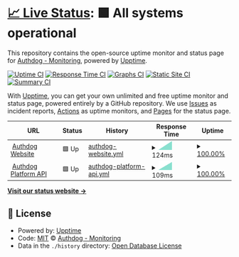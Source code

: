 # [📈 Live Status](https://authdog-monitoring.github.io/status): <!--live status--> **🟩 All systems operational**

This repository contains the open-source uptime monitor and status page for [Authdog - Monitoring](https://authdog-monitoring.github.io/status), powered by [Upptime](https://github.com/upptime/upptime).

[![Uptime CI](https://github.com/authdog-monitoring/status/workflows/Uptime%20CI/badge.svg)](https://github.com/authdog-monitoring/status/actions?query=workflow%3A%22Uptime+CI%22)
[![Response Time CI](https://github.com/authdog-monitoring/status/workflows/Response%20Time%20CI/badge.svg)](https://github.com/authdog-monitoring/status/actions?query=workflow%3A%22Response+Time+CI%22)
[![Graphs CI](https://github.com/authdog-monitoring/status/workflows/Graphs%20CI/badge.svg)](https://github.com/authdog-monitoring/status/actions?query=workflow%3A%22Graphs+CI%22)
[![Static Site CI](https://github.com/authdog-monitoring/status/workflows/Static%20Site%20CI/badge.svg)](https://github.com/authdog-monitoring/status/actions?query=workflow%3A%22Static+Site+CI%22)
[![Summary CI](https://github.com/authdog-monitoring/status/workflows/Summary%20CI/badge.svg)](https://github.com/authdog-monitoring/status/actions?query=workflow%3A%22Summary+CI%22)

With [Upptime](https://upptime.js.org), you can get your own unlimited and free uptime monitor and status page, powered entirely by a GitHub repository. We use [Issues](https://github.com/authdog-monitoring/status/issues) as incident reports, [Actions](https://github.com/authdog-monitoring/status/actions) as uptime monitors, and [Pages](https://authdog-monitoring.github.io/status) for the status page.

<!--start: status pages-->
<!-- This summary is generated by Upptime (https://github.com/upptime/upptime) -->
<!-- Do not edit this manually, your changes will be overwritten -->
<!-- prettier-ignore -->
| URL | Status | History | Response Time | Uptime |
| --- | ------ | ------- | ------------- | ------ |
| <img alt="" src="https://favicons.githubusercontent.com/www.authdog.com" height="13"> [Authdog Website](https://www.authdog.com) | 🟩 Up | [authdog-website.yml](https://github.com/authdog-monitoring/status/commits/HEAD/history/authdog-website.yml) | <details><summary><img alt="Response time graph" src="./graphs/authdog-website/response-time-week.png" height="20"> 124ms</summary><br><a href="https://status.authdog.com/history/authdog-website"><img alt="Response time 124" src="https://img.shields.io/endpoint?url=https%3A%2F%2Fraw.githubusercontent.com%2Fauthdog-monitoring%2Fstatus%2FHEAD%2Fapi%2Fauthdog-website%2Fresponse-time.json"></a><br><a href="https://status.authdog.com/history/authdog-website"><img alt="24-hour response time 124" src="https://img.shields.io/endpoint?url=https%3A%2F%2Fraw.githubusercontent.com%2Fauthdog-monitoring%2Fstatus%2FHEAD%2Fapi%2Fauthdog-website%2Fresponse-time-day.json"></a><br><a href="https://status.authdog.com/history/authdog-website"><img alt="7-day response time 124" src="https://img.shields.io/endpoint?url=https%3A%2F%2Fraw.githubusercontent.com%2Fauthdog-monitoring%2Fstatus%2FHEAD%2Fapi%2Fauthdog-website%2Fresponse-time-week.json"></a><br><a href="https://status.authdog.com/history/authdog-website"><img alt="30-day response time 124" src="https://img.shields.io/endpoint?url=https%3A%2F%2Fraw.githubusercontent.com%2Fauthdog-monitoring%2Fstatus%2FHEAD%2Fapi%2Fauthdog-website%2Fresponse-time-month.json"></a><br><a href="https://status.authdog.com/history/authdog-website"><img alt="1-year response time 124" src="https://img.shields.io/endpoint?url=https%3A%2F%2Fraw.githubusercontent.com%2Fauthdog-monitoring%2Fstatus%2FHEAD%2Fapi%2Fauthdog-website%2Fresponse-time-year.json"></a></details> | <details><summary><a href="https://status.authdog.com/history/authdog-website">100.00%</a></summary><a href="https://status.authdog.com/history/authdog-website"><img alt="All-time uptime 100.00%" src="https://img.shields.io/endpoint?url=https%3A%2F%2Fraw.githubusercontent.com%2Fauthdog-monitoring%2Fstatus%2FHEAD%2Fapi%2Fauthdog-website%2Fuptime.json"></a><br><a href="https://status.authdog.com/history/authdog-website"><img alt="24-hour uptime 100.00%" src="https://img.shields.io/endpoint?url=https%3A%2F%2Fraw.githubusercontent.com%2Fauthdog-monitoring%2Fstatus%2FHEAD%2Fapi%2Fauthdog-website%2Fuptime-day.json"></a><br><a href="https://status.authdog.com/history/authdog-website"><img alt="7-day uptime 100.00%" src="https://img.shields.io/endpoint?url=https%3A%2F%2Fraw.githubusercontent.com%2Fauthdog-monitoring%2Fstatus%2FHEAD%2Fapi%2Fauthdog-website%2Fuptime-week.json"></a><br><a href="https://status.authdog.com/history/authdog-website"><img alt="30-day uptime 100.00%" src="https://img.shields.io/endpoint?url=https%3A%2F%2Fraw.githubusercontent.com%2Fauthdog-monitoring%2Fstatus%2FHEAD%2Fapi%2Fauthdog-website%2Fuptime-month.json"></a><br><a href="https://status.authdog.com/history/authdog-website"><img alt="1-year uptime 100.00%" src="https://img.shields.io/endpoint?url=https%3A%2F%2Fraw.githubusercontent.com%2Fauthdog-monitoring%2Fstatus%2FHEAD%2Fapi%2Fauthdog-website%2Fuptime-year.json"></a></details>
| <img alt="" src="https://favicons.githubusercontent.com/api.authdog.com" height="13"> [Authdog Platform API](https://api.authdog.com/api/v1/health) | 🟩 Up | [authdog-platform-api.yml](https://github.com/authdog-monitoring/status/commits/HEAD/history/authdog-platform-api.yml) | <details><summary><img alt="Response time graph" src="./graphs/authdog-platform-api/response-time-week.png" height="20"> 109ms</summary><br><a href="https://status.authdog.com/history/authdog-platform-api"><img alt="Response time 109" src="https://img.shields.io/endpoint?url=https%3A%2F%2Fraw.githubusercontent.com%2Fauthdog-monitoring%2Fstatus%2FHEAD%2Fapi%2Fauthdog-platform-api%2Fresponse-time.json"></a><br><a href="https://status.authdog.com/history/authdog-platform-api"><img alt="24-hour response time 109" src="https://img.shields.io/endpoint?url=https%3A%2F%2Fraw.githubusercontent.com%2Fauthdog-monitoring%2Fstatus%2FHEAD%2Fapi%2Fauthdog-platform-api%2Fresponse-time-day.json"></a><br><a href="https://status.authdog.com/history/authdog-platform-api"><img alt="7-day response time 109" src="https://img.shields.io/endpoint?url=https%3A%2F%2Fraw.githubusercontent.com%2Fauthdog-monitoring%2Fstatus%2FHEAD%2Fapi%2Fauthdog-platform-api%2Fresponse-time-week.json"></a><br><a href="https://status.authdog.com/history/authdog-platform-api"><img alt="30-day response time 109" src="https://img.shields.io/endpoint?url=https%3A%2F%2Fraw.githubusercontent.com%2Fauthdog-monitoring%2Fstatus%2FHEAD%2Fapi%2Fauthdog-platform-api%2Fresponse-time-month.json"></a><br><a href="https://status.authdog.com/history/authdog-platform-api"><img alt="1-year response time 109" src="https://img.shields.io/endpoint?url=https%3A%2F%2Fraw.githubusercontent.com%2Fauthdog-monitoring%2Fstatus%2FHEAD%2Fapi%2Fauthdog-platform-api%2Fresponse-time-year.json"></a></details> | <details><summary><a href="https://status.authdog.com/history/authdog-platform-api">100.00%</a></summary><a href="https://status.authdog.com/history/authdog-platform-api"><img alt="All-time uptime 100.00%" src="https://img.shields.io/endpoint?url=https%3A%2F%2Fraw.githubusercontent.com%2Fauthdog-monitoring%2Fstatus%2FHEAD%2Fapi%2Fauthdog-platform-api%2Fuptime.json"></a><br><a href="https://status.authdog.com/history/authdog-platform-api"><img alt="24-hour uptime 100.00%" src="https://img.shields.io/endpoint?url=https%3A%2F%2Fraw.githubusercontent.com%2Fauthdog-monitoring%2Fstatus%2FHEAD%2Fapi%2Fauthdog-platform-api%2Fuptime-day.json"></a><br><a href="https://status.authdog.com/history/authdog-platform-api"><img alt="7-day uptime 100.00%" src="https://img.shields.io/endpoint?url=https%3A%2F%2Fraw.githubusercontent.com%2Fauthdog-monitoring%2Fstatus%2FHEAD%2Fapi%2Fauthdog-platform-api%2Fuptime-week.json"></a><br><a href="https://status.authdog.com/history/authdog-platform-api"><img alt="30-day uptime 100.00%" src="https://img.shields.io/endpoint?url=https%3A%2F%2Fraw.githubusercontent.com%2Fauthdog-monitoring%2Fstatus%2FHEAD%2Fapi%2Fauthdog-platform-api%2Fuptime-month.json"></a><br><a href="https://status.authdog.com/history/authdog-platform-api"><img alt="1-year uptime 100.00%" src="https://img.shields.io/endpoint?url=https%3A%2F%2Fraw.githubusercontent.com%2Fauthdog-monitoring%2Fstatus%2FHEAD%2Fapi%2Fauthdog-platform-api%2Fuptime-year.json"></a></details>

<!--end: status pages-->

[**Visit our status website →**](https://authdog-monitoring.github.io/status)

## 📄 License

- Powered by: [Upptime](https://github.com/upptime/upptime)
- Code: [MIT](./LICENSE) © [Authdog - Monitoring](https://authdog-monitoring.github.io/status)
- Data in the `./history` directory: [Open Database License](https://opendatacommons.org/licenses/odbl/1-0/)
